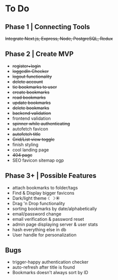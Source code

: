# To Do

## Phase 1 | Connecting Tools

~~Integrate Next.js, Express, Node, PostgreSQL, Redux~~

## Phase 2 | Create MVP

- ~~register+login~~
- ~~loggedIn Checker~~
- ~~logout functionality~~
- ~~delete account~~
- ~~tie bookmarks to user~~
- ~~create bookmarks~~
- ~~read bookmarks~~
- ~~update bookmarks~~
- ~~delete bookmarks~~
- ~~backend validation~~
- frontend validation
- ~~spinner while authenticating~~
- autofetch favicon
- ~~autofetch title~~
- ~~Grid/List view toggle~~
- finish styling
- cool landing page
- ~~404 page~~
- SEO favicon sitemap ogp

## Phase 3+ | Possible Features

- attach bookmarks to folder/tags
- Find & Display bigger favicons
- Dark/light theme ☾☽☀️
- Drag 'n Drop functionality
- sorting bookmarks by date/alphabetically
- email/password change
- email verification & password reset
- admin page displaying server & user stats
- hash everything else in db
- User handle for personalization

## Bugs

- trigger-happy authentication checker
- auto-refresh after title is found
- Bookmarks doesn't always sort by ID
